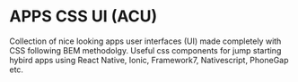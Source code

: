 # APPS CSS UI (ACU)

Collection of nice looking apps user interfaces (UI) made completely with CSS following BEM methodolgy. Useful css components for jump starting hybird apps
using React Native, Ionic, Framework7, Nativescript, PhoneGap etc.
